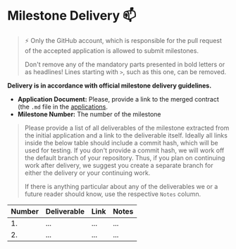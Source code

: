 # Milestone Delivery :mailbox:

> ⚡ Only the GitHub account, which is responsible for the pull request of the accepted application is allowed to submit milestones. 
> 
> Don't remove any of the mandatory parts presented in bold letters or as headlines! Lines starting with `>`, such as this one, can be removed.

**Delivery is in accordance with official milestone delivery guidelines.**

* **Application Document:** Please, provide a link to the merged contract (the `.md` file in the [applications](https://github.com/GateChain-Foundation/Grants-Program/tree/main/applications). 
* **Milestone Number:** The number of the milestone

> Please provide a list of all deliverables of the milestone extracted from the initial application and a link to the deliverable itself. Ideally all links inside the below table should include a commit hash, which will be used for testing. If you don't provide a commit hash, we will work off the default branch of your repository. Thus, if you plan on continuing work after delivery, we suggest you create a separate branch for either the delivery or your continuing work. 
> 
> If there is anything particular about any of the deliverables we or a future reader should know, use the respective `Notes` column.

| Number | Deliverable | Link | Notes |
| ------------- | ------------- | ------------- |------------- |
| 1. | ... |...| ...| 
| 2.  | ... |...| ...| 

